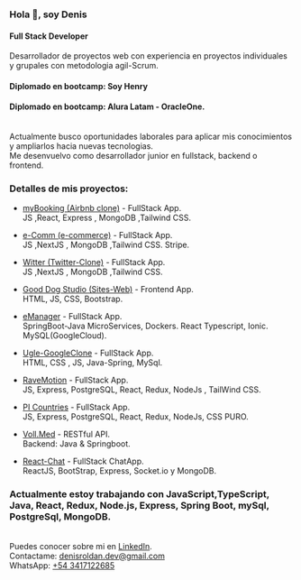 
<h3 align="left">Hola 👋, soy Denis</h3>
<h4 align="left">Full Stack Developer</h4>
Desarrollador de proyectos web con experiencia en proyectos individuales y grupales con metodologia agil-Scrum.

<h4>Diplomado en bootcamp: <b>Soy Henry</b></h4>
<h4>Diplomado en bootcamp: <b>Alura Latam - OracleOne.</b></h4>
<br/>
Actualmente busco oportunidades laborales para aplicar mis conocimientos y ampliarlos hacia nuevas tecnologias.<br/>
Me desenvuelvo como desarrollador junior en fullstack, backend o frontend.

<h3>Detalles de mis proyectos:</h3>

- [myBooking (Airbnb clone)](https://github.com/denisrold/MyBooking) - FullStack App.<br/>
    JS ,React, Express , MongoDB ,Tailwind CSS.

- [e-Comm (e-commerce)](https://github.com/denisrold/e-comm-withStripe) - FullStack App.<br/>
    JS ,NextJS , MongoDB ,Tailwind CSS. Stripe.

- [Witter (Twitter-Clone)](https://github.com/denisrold/Witter) - FullStack App.<br/>
    JS ,NextJS , MongoDB ,Tailwind CSS.
  
- [Good Dog Studio (Sites-Web)](https://github.com/denisrold/GoodDogSites) - Frontend App.<br/>
    HTML, JS, CSS, Bootstrap.
  
- [eManager](https://github.com/denisrold/eManager-microservice) - FullStack App.</br>
    SpringBoot-Java MicroServices, Dockers. React Typescript, Ionic. MySQL(GoogleCloud).
  
- [Ugle-GoogleClone](https://github.com/denisrold/Ugle-GoogleClone) - FullStack App. <br/>
    HTML, CSS , JS, Java-Spring, MySql.
  
- [RaveMotion](https://github.com/denisrold/RaveMotion_back) - FullStack App. <br/>
    JS, Express, PostgreSQL, React, Redux, NodeJs , TailWind CSS.
  
- [PI Countries](https://github.com/denisrold/PI_Countries) - FullStack App. <br/>
    JS, Express, PostgreSQL, React, Redux, NodeJs, CSS PURO.
  
- [Voll.Med](https://github.com/denisrold/voll.med/tree/master/voll-med/api) - RESTful API. <br/>
    Backend: Java & Springboot.
  
- [React-Chat](https://github.com/denisrold/ReactChat) - FullStack ChatApp. <br/>
   ReactJS, BootStrap, Express, Socket.io y MongoDB.

  

<h3>Actualmente estoy trabajando con JavaScript,TypeScript, Java, React, Redux, Node.js, Express, Spring Boot, mySql, PostgreSql, MongoDB.</h3>


 <br/>
 Puedes conocer sobre mi en <a href="https://www.linkedin.com/in/denisrold">LinkedIn</a>. <br/>
 Contactame: <a href="mailto:denisroldan.dev@gmail.com">denisroldan.dev@gmail.com </a>  <br/>
 WhatsApp: <a href="https://api.whatsapp.com/send?phone=3417122685" target="_blank">+54 3417122685</a>

<br/>
<br/>



